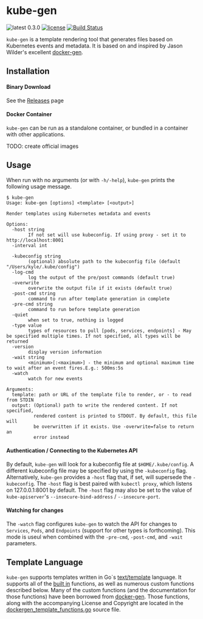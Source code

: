 # kube-gen

![latest 0.3.0](https://img.shields.io/badge/latest-0.3.0-green.svg?style=flat)
[![license](http://img.shields.io/badge/license-BSD-red.svg?style=flat)](https://raw.githubusercontent.com/kylemcc/kube-gen/master/LICENSE)
[![Build Status](https://travis-ci.org/kylemcc/kube-gen.svg?branch=master)](https://travis-ci.org/kylemcc/kube-gen)


`kube-gen` is a template rendering tool that generates files based on Kubernetes events and metadata. It is based on and inspired by Jason Wilder's excellent [docker-gen](https://github.com/jwilder/docker-gen).

## Installation

#### Binary Download

See the [Releases](https://github.com/kylemcc/kube-gen/releases) page

#### Docker Container

`kube-gen` can be run as a standalone container, or bundled in a container with other applications.

TODO: create official images


## Usage

When run with no arguments (or with `-h/-help`), `kube-gen` prints the following usage message.

```shell
$ kube-gen
Usage: kube-gen [options] <template> [<output>]

Render templates using Kubernetes metadata and events

Options:
  -host string
        If not set will use kubeconfig. If using proxy - set it to http://localhost:8001
  -interval int

  -kubeconfig string
        (optional) absolute path to the kubeconfig file (default "/Users/kyle/.kube/config")
  -log-cmd
        log the output of the pre/post commands (default true)
  -overwrite
        overwrite the output file if it exists (default true)
  -post-cmd string
        command to run after template generation in complete
  -pre-cmd string
        command to run before template generation
  -quiet
        when set to true, nothing is logged
  -type value
        types of resources to pull [pods, services, endpoints] - May be specified multiple times. If not specified, all types will be returned
  -version
        display version information
  -wait string
        <minimum>[:<maximum>] - the minimum and optional maximum time to wait after an event fires.E.g.: 500ms:5s
  -watch
        watch for new events

Arguments:
  template: path or URL of the template file to render, or - to read from STDIN
  output: (Optional) path to write the rendered content. If not specified,
          rendered content is printed to STDOUT. By default, this file will
          be overwritten if it exists. Use -overwrite=false to return an
          error instead
```

#### Authentication / Connecting to the Kubernetes API
By default, `kube-gen` will look for a kubeconfig file at `$HOME/.kube/config`. A different kubeconfig file may be specified by using the `-kubeconfig` flag. Alternatively, `kube-gen` provides a `-host` flag that, if set, will supersede the `-kubeconfig`. The `-host` flag is best paired with `kubectl proxy`, which listens on 127.0.0.1:8001 by default. The `-host` flag may also be set to the value of `kube-apiserver`'s `--insecure-bind-address` / `--insecure-port`.

#### Watching for changes

The `-watch` flag configures `kube-gen` to watch the API for changes to `Services`, `Pods`, and `Endpoints` (support for other types is forthcoming). This mode is useul when combined with the `-pre-cmd`, `-post-cmd`, and `-wait` parameters.

## Template Language

`kube-gen` supports templates written in Go`s [text/template](https://golang.org/pkg/text/template/) language. It supports all of the [built in](https://golang.org/pkg/text/template/#hdr-Functions) functions, as well as numerous custom functions described below. Many of the custom functions (and the documentation for those functions) have been borrowed from [docker-gen](https://github.com/jwilder/docker-gen). Those functions, along with the accompanying License and Copyright are located in the [dockergen_template_functions.go](https://github.com/kylemcc/kube-gen/blob/master/dockergen_template_functions.go) source file.
